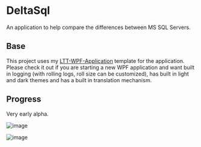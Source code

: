 # DeltaSql
An application to help compare the differences between MS SQL Servers.

## Base
This project uses my [LTT-WPF-Application](https://github.com/AaronAmberman/LTT-WPF-Application) template for the application. Please check it out if you are starting a new WPF application and want built in logging (with rolling logs, roll size can be customized), has built in light and dark themes and has a built in translation mechanism.

## Progress
Very early alpha.

![image](https://github.com/AaronAmberman/DeltaSql/assets/23512394/e645a1b5-dcda-4c7e-821c-e4b802400019)

![image](https://github.com/AaronAmberman/DeltaSql/assets/23512394/f8a782d7-2ba6-4a76-bca0-2bc1e07ad700)
